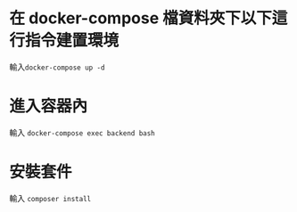 # 在 docker-compose 檔資料夾下以下這行指令建置環境
輸入`docker-compose up -d`

# 進入容器內
輸入 `docker-compose exec backend bash`

# 安裝套件
輸入 `composer install`